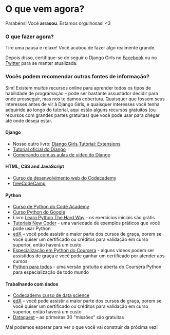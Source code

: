 # O que vem agora?

Parabéns! Você **arrasou**. Estamos orgulhosas! <3

### O que fazer agora?

Tire uma pausa e relaxe! Você acabou de fazer algo realmente grande.

Depois disso, certifique-se de seguir o Django Girls no [Facebook](http://facebook.com/djangogirls) ou no [Twitter](https://twitter.com/djangogirls) para se manter atualizada.

### Vocês podem recomendar outras fontes de informação?

Sim! Existem *muitos* recursos online para aprender todos os tipos de habilidade de programação – pode ser bastante assustador decidir para onde prosseguir, mas nos te damos cobertura. Quaisquer que fossem seus interesses antes de vir à Django Girls, e quaisquer interesses você tenha adquirido ao longo do tutorial, aqui estão alguns recursos gratuitos (ou recursos com grandes partes gratuitas) que você pode usar para chegar até onde deseja estar.

#### Django

- Nosso outro livro: [Django Girls Tutorial: Extensions](https://tutorial-extensions.djangogirls.org/)
- [Tutorial oficial do Django](https://docs.djangoproject.com/en/2.2/intro/tutorial01/)
- [Começando com as aulas de vídeo do Django](http://www.gettingstartedwithdjango.com/)

#### HTML, CSS and JavaScript

- [Curso de desenvolvimento web do Codecademy](https://www.codecademy.com/learn/paths/web-development)
- [freeCodeCamp](https://www.freecodecamp.org/)

#### Python

- [Curso de Python do Code Academy](https://www.codecademy.com/learn/learn-python)
- [Curso Python do Google](https://developers.google.com/edu/python/)
- Livro [Learn Python The Hard Way](http://learnpythonthehardway.org/book/) - os exercícios iniciais são grátis
- [Tutoriais New Coder](http://newcoder.io/tutorials/) - uma variedade de exemplos práticos que você pode usar Python
- [edX](https://www.edx.org/course?search_query=python) – você pode assistir a maior parte dos cursos de graça, porem se você quiser um certificado ou créditos para validação em curso superior, então haverá um custo
- [Especialização em Python do Coursera](https://www.coursera.org/specializations/python) - alguns videos podem ser assistidos de graça e você pode ganhar um certificado por atender aos cursos
- [Python para todos](https://www.py4e.com/) - uma versão gratuita e aberta do Coursera Python para especialização de todo mundo

#### Trabalhando com dados

- [Codecademy curso de data science](https://www.codecademy.com/learn/paths/data-science)
- [edX](https://www.edx.org/course/?search_query=python&subject=Data%20Analysis%20%26%20Statistics) – você pode assistir a maior parte dos cursos de graça, porem se você quiser um certificado ou créditos para validação em curso superior, então haverá um custo
- [Dataquest](https://www.dataquest.io/) – as primeiras 30 "missões" são gratuitas

Mal podemos esperar para ver o que você vai construir da próxima vez!